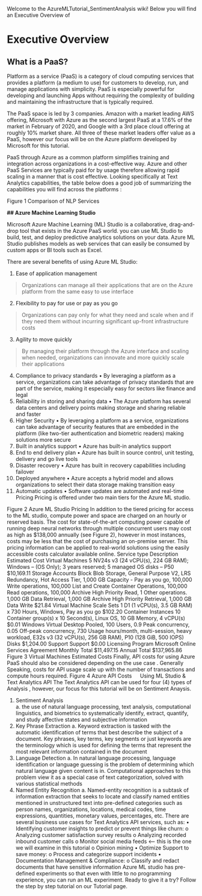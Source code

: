 Welcome to the AzureMLTutorial_SentimentAnalysis wiki! Below you will find an Executive Overview of 

# **Executive Overview**

## **What is a PaaS?**

Platform as a service (PaaS) is a category of cloud computing services that provides a platform (a medium to use) for customers to develop, run, and manage applications with simplicity. PaaS is especially powerful for developing and launching Apps without requiring the complexity of building and maintaining the infrastructure that is typically required.

The PaaS space is led by 3 companies. Amazon with a market leading AWS offering, Microsoft with Azure as the second largest  PaaS at a 17.6%  of the market in February of 2020, and Google with a 3rd place cloud offering at roughly 10% market share. All three of these market leaders offer value as a PaaS, however our focus will be on the Azure platform developed by Microsoft for this tutorial.

PaaS through Azure as a common platform simplifies training and integration across organizations in a cost-effective way. Azure and other PaaS Services are typically paid for by usage therefore allowing rapid scaling  in a manner that is cost effective. 
Looking specifically at Text Analytics capabilities, the table below does a good job of summarizing the capabilities you will find across the platforms :
 

Figure 1 Comparison of NLP Services

**## Azure Machine Learning Studio**

Microsoft Azure Machine Learning (ML) Studio is a collaborative, drag-and-drop tool that exists in the Azure PaaS world. you can use ML Studio to build, test, and deploy predictive analytics solutions on your data. Azure ML Studio publishes models as web services that can easily be consumed by custom apps or BI tools such as Excel. 

There are several benefits of using Azure ML Studio: 
1. Ease of application management
> Organizations can manage all their applications that are on the Azure platform from the same easy to use interface
2. Flexibility to pay for use or pay as you go
> Organizations can pay only for what they need and scale when and if they need them without incurring significant up-front infrastructure costs
3. Agility to move quickly
> By managing their platform through the Azure interface and scaling when needed, organizations can innovate and more quickly scale their applications
4.	Compliance to privacy standards
•	By leveraging a platform as a service, organizations can take advantage of privacy standards that are part of the service, making it especially easy for sectors like finance and legal
5.	Reliability in storing and sharing data
•	The Azure platform has several data centers and delivery points making storage and sharing reliable and faster
6.	Higher Security
•	By leveraging a platform as a service, organizations can take advantage of security features that are embedded in the platform (like two-tier authentication and biometric readers) making solutions more secure
7.	Built in analytics support
•	Azure has built-in analytics support
8.	End to end delivery plan
•	Azure has built in source control, unit testing, delivery and go live tools
9.	Disaster recovery
•	Azure has built in recovery capabilities including failover
10.	Deployed anywhere
•	Azure accepts a hybrid model and allows organizations to select their data storage making transition easy
11.	Automatic updates
•	Software updates are automated and real-time
 
Pricing
Pricing is offered under two main tiers  for the Azure ML studio.
 
Figure 2 Azure ML Studio Pricing
In addition to the tiered pricing for access to the ML studio, compute power and space are charged on an hourly or reserved basis. The cost for state-of-the-art computing power capable of running deep neural networks through multiple concurrent users may cost as high as $138,000 annually (see Figure 2), however in most instances, costs may be less that the cost of purchasing an on-premise server. This pricing   information can be applied to real-world solutions using the easily accessible costs calculator available online.
Service type	Description	Estimated Cost
Virtual Machines	5 NV24s v3 (24 vCPU(s), 224 GB RAM); Windows – (OS Only); 3 years reserved; 5 managed OS disks – P50	$10,169.11
Storage Accounts	Block Blob Storage, General Purpose V2, LRS Redundancy, Hot Access Tier, 1,000 GB Capacity - Pay as you go, 100,000 Write operations, 100,000 List and Create Container Operations, 100,000 Read operations, 100,000 Archive High Priority Read, 1 Other operations. 1,000 GB Data Retrieval, 1,000 GB Archive High Priority Retrieval, 1,000 GB Data Write	$21.84
Virtual Machine Scale Sets	1 D1 (1 vCPU(s), 3.5 GB RAM) x 730 Hours, Windows, Pay as you go	$102.20
Container Instances	10 Container group(s) x 10 Second(s), Linux OS, 10 GB Memory, 4 vCPU(s)	$0.01
Windows Virtual Desktop	Pooled, 100 Users, 0.9 Peak concurrency, 0.05 Off-peak concurrency, 730 Usage hours/month, multi-session, heavy workload, E32s v3 (32 vCPU(s), 256 GB RAM), P10 (128 GiB, 500 IOPS) Disks
$1,204.00
Support	Support	$0.00
 	Licensing Program	Microsoft Online Services Agreement
 	Monthly Total	$11,497.15
 	Annual Total	$137,965.86
Figure 3 Virtual Machines Estimated Costs
Finally, API costs for using Azure PaaS should also be considered depending on the use case . Generally Speaking, costs for API usage scale up with the number of transactions and compute hours required.
 Figure 4 Azure API Costs
 
Using ML Studio & Text Analytics API
The Text Analytics API can be used for four (4) types of Analysis , however, our focus for this tutorial will be on Sentiment Anaysis.
1.	Sentiment Analysis  
a.	the use of natural language processing, text analysis, computational linguistics, and biometrics to systematically identify, extract, quantify, and study affective states and subjective information
2.	Key Phrase Extraction 
a.	Keyword extraction is tasked with the automatic identification of terms that best describe the subject of a document. Key phrases, key terms, key segments or just keywords are the terminology which is used for defining the terms that represent the most relevant information contained in the document
3.	Language Detection 
a.	In natural language processing, language identification or language guessing is the problem of determining which natural language given content is in. Computational approaches to this problem view it as a special case of text categorization, solved with various statistical methods
4.	Named Entity Recognition 
a.	Named-entity recognition is a subtask of information extraction that seeks to locate and classify named entities mentioned in unstructured text into pre-defined categories such as person names, organizations, locations, medical codes, time expressions, quantities, monetary values, percentages, etc.
There are several business use cases for Text Analytics API services, such as: 
•	Identifying customer insights to predict or prevent things like churn:
o	Analyzing customer satisfaction survey results 
o	Analyzing recorded inbound customer calls
o	Monitor social media feeds <-- this is the one we will examine in this tutorial
o	Opinion mining
•	Optimize Support to save money:
o	Process and categorize support incidents
•	Documentation Management & Compliance:
o	Classify and redact documents that have sensitive information
Azure ML studio has pre-defined experiments so that even with little to no programming experience, you can run an ML experiment. Ready to give it a try? Follow the step by step tutorial on our Tutorial page.

